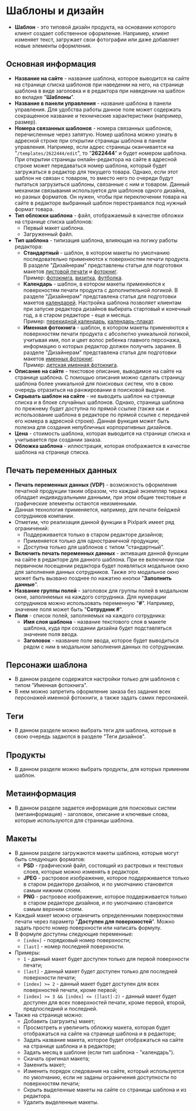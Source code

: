 # Шаблоны и дизайн

* __Шаблон__ - это типовой дизайн продукта, на основании которого клиент создает собственное оформление. Например, клиент изменяет текст, загружает свои фотографии или даже добавляет новые элементы оформления.

## Основная информация
* __Название на сайте__ - название шаблона, которое выводится на сайте на странице списка шаблонов при наведении на него, на странице шаблона в виде заголовка и в редактора при наведении на шаблон во вкладке "__Шаблоны__".
* __Название в панели управления__ - название шаблона в панели управления. Для удобства работы данное поле может содержать сокращенное название и технические характеристики (например, размер).
* __Номера связанных шаблонов__ - номера связанных шаблонов, перечисленные через запятую. Номер шаблона можно узнать в адресной строке при открытии страницы шаблона в панели управления. Например, если адрес страницы оканчивается на "`/templates/2622444/edit`", то "__2622444__" и будет номером шаблона. При открытии страницы онлайн-редактора на сайте в адресной строке может передаваться номер шаблона, который будет загружаться в редактор для текущего товара. Однако, если этот шаблон не связан с товаром, то вместо него по очереди будут пытаться загрузиться  шаблоны, связанные с ним и товаром. Данный механизм связывания используется для шаблонов одного дизайна, но разных форматов. Он нужен, чтобы при переключении товара на сайте в редакторе выбранный шаблон перестраивался под нужный формат товара.
* __Тип обложки шаблона__ - файл, отображаемый в качестве обложки на странице списка шаблонов:
    + Первый макет шаблона.
    + Загруженный файл.
* __Тип шаблона__ - типизация шаблона, влияющая на логику работы редактора:
    + __Стандартный__ - шаблон, в котором макеты по умолчанию последовательно применяются к поверхностям печати продукта. В разделе "Дизайнерам" представлены статьи для подготовки макетов [листовой печати](/design/businesscards) и [фотокниг](/design/photobooks).  
    Пример: [фотокнига](https://demo.pixlpark.ru/printing/hardcover-photobooks-templates/for-15x20-hard), [визитка](https://demo.pixlpark.ru/printing/businesscards-templates/for-90x50-one-sided), [футболка](https://demo.pixlpark.ru/printing/t-shirts-cliparts/for-man-white).
    + __Календарь__ - шаблон, в котором макеты применяются к поверхностям печати продукта с дополнительной логикой. В разделе "Дизайнерам" представлена статья для подготовки макетов [календарей](/design/calendars). Настройка шаблона позволяет клиентам при запуске редактора дизайнов выбирать стартовый и конечный год, а в старом редакторе - еще и месяца.  
    Пример: [перекидной календарь](https://demo.pixlpark.ru/printing/wall-calendars-templates/for-a4-vert), [календарь-плакат](https://demo.pixlpark.ru/printing/poster-calendars-templates/for-a2-vert).
    + __Именная фотокнига__ - шаблон, в котором макеты применяются к поверхностям печати продукта с абсолютно уникальной логикой, учитывая имя, пол и цвет волос ребенка главного персонажа, информацию о которых редактор должен получить заранее. В разделе "Дизайнерам" представлена статья для подготовки макетов [именных фотокниг](/design/named-photobooks).  
    Пример: [детская именная фотокнига](https://demo.pixlpark.ru/photobooks/personalized).
* __Описание на сайте__ - текстовое описание, выводимое на сайте на странице шаблона. С помощью описания можно сделать страницу шаблона более уникальной для поисковых систем, что в свою очередь отразиться на ранжировании в поисковой выдаче.
* __Скрывать шаблон на сайте__ - не выводить шаблон на странице списка и в блоке случайных шаблонов. Однако, страница шаблона по прежнему будет доступна по прямой ссылке (также как и использование шаблона в редакторе по прямой ссылке с передачей его номера в адресной строке). Данная функция может быть полезна для создания непубличных корпоративных дизайнов.
* __Цена__ - стоимость шаблона, которая выводится на странице списка и учитывается при создании заказа.
* __Обложка шаблона__ - иллюстрация, которая отображается в качестве шаблона на странице списка.

## Печать переменных данных
* __Печать переменных данных (VDP)__ - возможность оформления печатной продукции таким образом, что каждый экземпляр тиража обладает индивидуальными данными, при этом общие текстовые и графические элементы остаются неизменными.
* Данная технология применяется, например, для печати бейджей сотрудников компании.
* Отметим, что реализация данной функции в Pixlpark имеет ряд ограничений:
    + Поддерживается только в старом редакторе дизайнов;
    + Применяется только для одностраничной продукции;
    + Доступна только для шаблонов с типом "стандартный".
* __Включить печать переменных данных__ - активация данной функции на сайте в редакторе для данного шаблона. При ее включении при первичном посещении редактора будет появляться модальное окно для заполнения данных сотрудников. Также это модальное окно может быть вызвано позднее по нажатию кнопки "__Заполнить данные__".
* __Название группы полей__ - заголовок для группы полей в модальном окне, заполняемых на каждого сотрудника. Для нумерации сотрудников можно использовать переменную "__#__". Например, значение поля может быть "__Сотрудник #__".
* __Поля__ - список полей, заполняемых на каждого сотрудника:
    + __Имя слоя шаблона__ - название текстового слоя в макете шаблона, куда при создании дизайна будет подставляться значение поля ввода.
    + __Заголовок__ - название поле ввода, которое будет выводиться рядом с ним в модальном заполнения данных по сотрудникам.

## Персонажи шаблона
* В данном разделе содержатся настройки только для шаблонов с типом "Именная фотокнига".
* В нем можно запретить оформление заказа без задания всех персонажей именной фотокниги, а также задать самих персонажей.

## Теги
* В данном разделе можно выбрать теги для шаблона, которые в свою очередь задаются в разделе "Теги дизайнов".

## Продукты
* В данном разделе можно выбрать продукты, для которых применим шаблон.

## Метаинформация
* В данном разделе задается информация для поисковых систем (метаинформация) - заголовок, описание и ключевые слова, которые используются для страницы шаблона.

## Макеты
* В данном разделе загружаются макеты шаблона, которые могут быть следующих форматов:
    + __PSD__  - графический файл, состоящий из растровых и текстовых слоев, которые можно изменять в редакторе.
    + __JPEG__ - растровое изображение, которое поддерживается только в старом редакторе дизайнов, и по умолчанию становится самым нижним слоем.
    + __PNG__ - растровое изображение, которое поддерживается только в старом редакторе дизайнов, и по умолчанию становится самым верхним слоем.
* Каждый макет можно ограничить определенными поверхностями печати через параметр "__Доступен для поверхностей__". Можно задать просто номер поверхности или написать формулу.
* В формуле доступны следующие переменные: 
    + `[index]` - порядковый номер поверхности;
    + `[last]` - номер последней поверхности.
* Примеры:
    + `1` - данный макет будет доступен только для первой поверхности печати;
    + `[last]` - данный макет будет доступен только для последней поверхности печати;
    + `[index] >= 2` - данный макет будет доступен для всех поверхностей печати, кроме первой;
    + `[index] >= 3 && [index] <= ([last]-2)` - данный макет будет доступен для всех поверхностей печати, кроме первой, второй, предпоследней и последней.
* Также на странице можно:
    + Добавить (загрузить) макет;
    + Просмотреть и увеличить обложку макета, которая будет отображаться на сайте на странице шаблона и в редакторе;
    + Задать название макета, которое будет отображаться на сайте на странице шаблона и в редакторе;
    + Задать месяц в шаблоне (если тип шаблона - "календарь").
    + Скачать оригинал макета;
    + Заменить макет;
    + Изменить порядок следования на сайте, который используется по умолчанию, если не заданы ограничения доступности по поверхностям печати;
    + Скрыть выделенные макеты на сайте со страницы шаблона и из редактора.
    + Удалить выделенные макеты.

